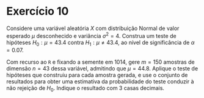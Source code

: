 # Exercício 10

Considere uma variável aleatória $X$ com distribuição Normal de valor esperado $\mu$ desconhecido e variância $\sigma^{2} = 4$. Construa um teste de hipóteses $H_{0} : \mu=43.4$ contra $H_{1} : \mu \not= 43.4$, ao nível de significância de $\alpha = 0.07$.

Com recurso ao `R` e fixando a semente em $1014$, gere $m = 150$ amostras de dimensão $n = 43$ dessa variável, admitindo que $\mu = 44.8$. Aplique o teste de hipóteses que construiu para cada amostra gerada, e use o conjunto de resultados para obter uma estimativa da probabilidade do teste conduzir à não rejeição de $H_{0}$. Indique o resultado com 3 casas decimais.
